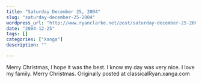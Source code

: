 ```yaml
---
title: "Saturday December 25, 2004"
slug: "saturday-december-25-2004"
wordpress_url: "http://www.ryanclarke.net/post/saturday-december-25-2004/"
date: "2004-12-25"
tags: []
categories: ["Xanga"]
description: ""

---
```


Merry Christmas, I hope it was the best. I know my day was very nice. I love my family. Merry Christmas.
Originally posted at classicalRyan.xanga.com
